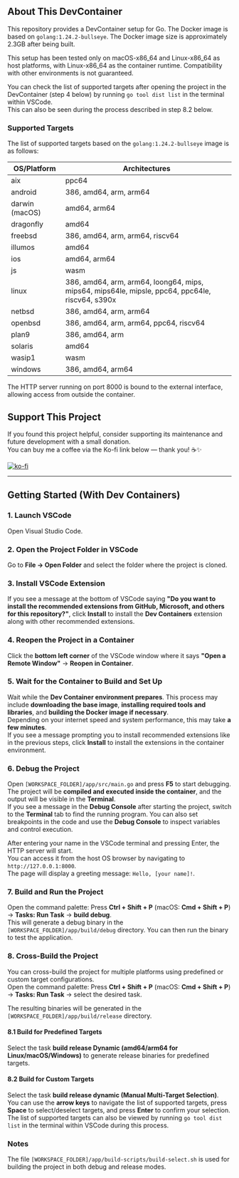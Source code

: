 ## About This DevContainer

This repository provides a DevContainer setup for Go.
The Docker image is based on `golang:1.24.2-bullseye`.
The Docker image size is approximately 2.3GB after being built.

This setup has been tested only on macOS-x86_64 and Linux-x86_64 as host platforms, with Linux-x86_64 as the container runtime. Compatibility with other environments is not guaranteed.

You can check the list of supported targets after opening the project in the DevContainer (step 4 below) by running `go tool dist list` in the terminal within VSCode.  
This can also be seen during the process described in step 8.2 below.

### Supported Targets

The list of supported targets based on the `golang:1.24.2-bullseye` image is as follows:

| OS/Platform      | Architectures                                      |
|-------------------|---------------------------------------------------|
| aix              | ppc64                                             |
| android          | 386, amd64, arm, arm64                            |
| darwin (macOS)   | amd64, arm64                                      |
| dragonfly        | amd64                                             |
| freebsd          | 386, amd64, arm, arm64, riscv64                   |
| illumos          | amd64                                             |
| ios              | amd64, arm64                                      |
| js               | wasm                                              |
| linux            | 386, amd64, arm, arm64, loong64, mips, mips64, mips64le, mipsle, ppc64, ppc64le, riscv64, s390x |
| netbsd           | 386, amd64, arm, arm64                            |
| openbsd          | 386, amd64, arm, arm64, ppc64, riscv64            |
| plan9            | 386, amd64, arm                                   |
| solaris          | amd64                                             |
| wasip1           | wasm                                              |
| windows          | 386, amd64, arm64                                 |

The HTTP server running on port 8000 is bound to the external interface, allowing access from outside the container.  

## Support This Project

If you found this project helpful, consider supporting its maintenance and future development with a small donation.  
You can buy me a coffee via the Ko-fi link below — thank you! ☕✨  

[![ko-fi](https://ko-fi.com/img/githubbutton_sm.svg)](https://ko-fi.com/B0B21CR05U)

---

## Getting Started (With Dev Containers)

### 1. Launch VSCode  
Open Visual Studio Code.

### 2. Open the Project Folder in VSCode  
Go to **File → Open Folder** and select the folder where the project is cloned.

### 3. Install VSCode Extension  
If you see a message at the bottom of VSCode saying **"Do you want to install the recommended extensions from GitHub, Microsoft, and others for this repository?"**, click **Install** to install the **Dev Containers** extension along with other recommended extensions.

### 4. Reopen the Project in a Container  
Click the **bottom left corner** of the VSCode window where it says **"Open a Remote Window"** → **Reopen in Container**.  

### 5. Wait for the Container to Build and Set Up  
Wait while the **Dev Container environment prepares**. This process may include **downloading the base image**, **installing required tools and libraries**, and **building the Docker image if necessary**.  
Depending on your internet speed and system performance, this may take **a few minutes**.  
If you see a message prompting you to install recommended extensions like in the previous steps, click **Install** to install the extensions in the container environment.

### 6. Debug the Project  
Open `[WORKSPACE_FOLDER]/app/src/main.go` and press **F5** to start debugging.  
The project will be **compiled and executed inside the container**, and the output will be visible in the **Terminal**.  
If you see a message in the **Debug Console** after starting the project, switch to the **Terminal** tab to find the running program.
You can also set breakpoints in the code and use the **Debug Console** to inspect variables and control execution.

After entering your name in the VSCode terminal and pressing Enter, the HTTP server will start.  
You can access it from the host OS browser by navigating to `http://127.0.0.1:8000`.  
The page will display a greeting message: `Hello, [your name]!`.

### 7. Build and Run the Project  
Open the command palette: Press **Ctrl + Shift + P** (macOS: **Cmd + Shift + P**) → **Tasks: Run Task** → **build debug**.  
This will generate a debug binary in the `[WORKSPACE_FOLDER]/app/build/debug` directory. You can then run the binary to test the application.

### 8. Cross-Build the Project  
You can cross-build the project for multiple platforms using predefined or custom target configurations.  
Open the command palette: Press **Ctrl + Shift + P** (macOS: **Cmd + Shift + P**) → **Tasks: Run Task** → select the desired task.

The resulting binaries will be generated in the `[WORKSPACE_FOLDER]/app/build/release` directory.

#### 8.1 Build for Predefined Targets  
Select the task **build release Dynamic (amd64/arm64 for Linux/macOS/Windows)** to generate release binaries for predefined targets.

#### 8.2 Build for Custom Targets  
Select the task **build release dynamic (Manual Multi-Target Selection)**.  
You can use the **arrow keys** to navigate the list of supported targets, press **Space** to select/deselect targets, and press **Enter** to confirm your selection.  
The list of supported targets can also be viewed by running `go tool dist list` in the terminal within VSCode during this process.

### Notes

The file `[WORKSPACE_FOLDER]/app/build-scripts/build-select.sh` is used for building the project in both debug and release modes.
